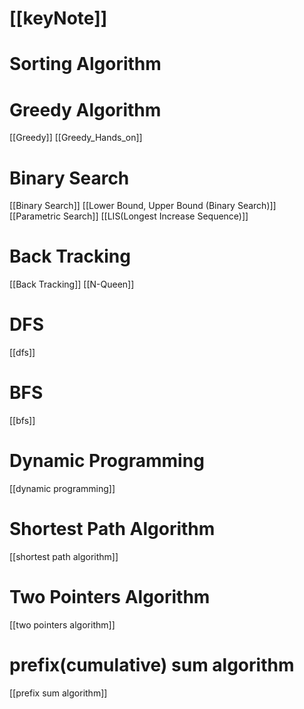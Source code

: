 # [[keyNote]]
# Sorting Algorithm
# Greedy Algorithm
[[Greedy]]
[[Greedy_Hands_on]]
# Binary Search
[[Binary Search]]
[[Lower Bound, Upper Bound (Binary Search)]]
[[Parametric Search]]
[[LIS(Longest Increase Sequence)]]
# Back Tracking
[[Back Tracking]]
[[N-Queen]]
# DFS
[[dfs]]
# BFS
[[bfs]]
# Dynamic Programming
[[dynamic programming]]
# Shortest Path Algorithm
[[shortest path algorithm]]
# Two Pointers Algorithm
[[two pointers algorithm]]
# prefix(cumulative) sum algorithm
[[prefix sum algorithm]]
